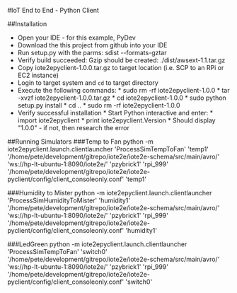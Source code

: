 #IoT End to End - Python Client

##Installation
* Open your IDE - for this example, PyDev 
* Download the this project from github into your IDE
* Run setup.py with the parms: sdist --formats-gztar
* Verify build succeeded: Gzip should be created: ./dist/awsext-1.1.tar.gz
* Copy iote2epyclient-1.0.0.tar.gz to target location (i.e. SCP to an RPi or EC2 instance)
* Login to target system and `cd` to target directory
* Execute the following commands:
		* sudo rm -rf iote2epyclient-1.0.0
		* tar -xvzf iote2epyclient-1.0.0.tar.gz
		* cd iote2epyclient-1.0.0
		* sudo python setup.py install
		* cd ..
		* sudo rm -rf iote2epyclient-1.0.0
* Verify successful installation
		* Start Python interactive and enter:
				* import iote2epyclient 
				* print iote2epyclient.Version
		* Should display "1.0.0" - if not, then research the error
		
##Running Simulators
###Temp to Fan
python -m iote2epyclient.launch.clientlauncher 'ProcessSimTempToFan' 'temp1' '/home/pete/development/gitrepo/iote2e/iote2e-schema/src/main/avro/' 'ws://hp-lt-ubuntu-1:8090/iote2e/' 'pzybrick1' 'rpi_999' '/home/pete/development/gitrepo/iote2e/iote2e-pyclient/config/client_consoleonly.conf' 'temp1'

###Humidity to Mister
python -m iote2epyclient.launch.clientlauncher 'ProcessSimHumidityToMister' 'humidity1' '/home/pete/development/gitrepo/iote2e/iote2e-schema/src/main/avro/' 'ws://hp-lt-ubuntu-1:8090/iote2e/' 'pzybrick1' 'rpi_999' '/home/pete/development/gitrepo/iote2e/iote2e-pyclient/config/client_consoleonly.conf' 'humidity1'

###LedGreen
python -m iote2epyclient.launch.clientlauncher 'ProcessSimTempToFan' 'switch0' '/home/pete/development/gitrepo/iote2e/iote2e-schema/src/main/avro/' 'ws://hp-lt-ubuntu-1:8090/iote2e/' 'pzybrick1' 'rpi_999' '/home/pete/development/gitrepo/iote2e/iote2e-pyclient/config/client_consoleonly.conf' 'switch0'
